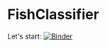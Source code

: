 # FishClassifier
Let's start: [![Binder](https://mybinder.org/badge_logo.svg)](https://mybinder.org/v2/gh/Capou/FishClassifier/HEAD?urlpath=%2Fvoila%2Frender%2Ffish_classifier_v1.ipynb)


